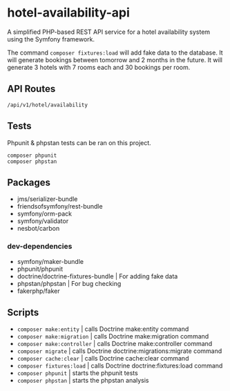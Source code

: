 # hotel-availability-api

A simplified PHP-based REST API service for a hotel availability system using the Symfony framework.

The command `composer fixtures:load` will add fake data to the database. It will generate bookings between tomorrow and 2 months in the future. It will generate 3 hotels with 7 rooms each and 30 bookings per room.

## API Routes

`/api/v1/hotel/availability`

## Tests
Phpunit & phpstan tests can be ran on this project.
```
composer phpunit
composer phpstan
```


## Packages

- jms/serializer-bundle
- friendsofsymfony/rest-bundle
- symfony/orm-pack
- symfony/validator
- nesbot/carbon

### dev-dependencies

- symfony/maker-bundle
- phpunit/phpunit
- doctrine/doctrine-fixtures-bundle | For adding fake data
- phpstan/phpstan | For bug checking
- fakerphp/faker

## Scripts

- `composer make:entity` | calls Doctrine make:entity command
- `composer make:migration` | calls Doctrine make:migration command
- `composer make:controller` | calls Doctrine make:controller command
- `composer migrate` | calls Doctrine doctrine:migrations:migrate command
- `composer cache:clear` | calls Doctrine cache:clear command
- `composer fixtures:load` | calls Doctrine doctrine:fixtures:load command
- `composer phpunit` | starts the phpunit tests
- `composer phpstan` | starts the phpstan analysis

